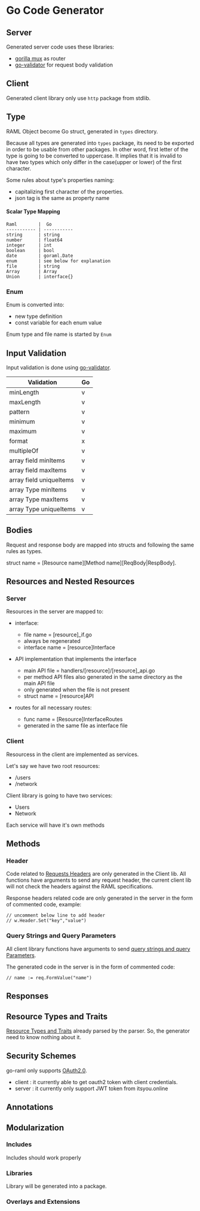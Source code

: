 # Go Code Generator

## Server

Generated server code uses these libraries:
- [gorilla mux](https://github.com/gorilla/mux) as router
- [go-validator](https://github.com/go-validator/validator) for request body validation

## Client

Generated client library only use `http` package from stdlib.

## Type

RAML Object become Go struct, generated in `types` directory.

Because all types are generated into `types` package, its need to be exported
in order to be usable from other packages.
In other word, first letter of the type is going to be converted to uppercase.
It implies that it is invalid to have two types which only differ in the case(upper or lower)
of the first character.

Some rules about type's properties naming:

- capitalizing first character of the properties.
- json tag is the same as property name

#### Scalar Type Mapping
    Raml        |  Go   
    ----------- | -----------
    string      | string
    number      | float64
    integer     | int
    boolean     | bool
    date        | goraml.Date
    enum        | see below for explanation
    file        | string
    Array       | Array
    Union       | interface{}

### Enum

Enum is converted into:
- new type definition
- const variable for each enum value

Enum type and file name is started by `Enum`


## Input Validation

Input validation is done using [go-validator](https://github.com/go-validator/validator).

|    Validation              |    Go
|--------------------------- | ------
| minLength                  |   v
| maxLength                  |   v
| pattern                    |   v
| minimum                    |   v
| maximum                    |   v
| format                     |   x
| multipleOf                 |   v
| array field minItems       |   v
| array field maxItems       |   v
| array field uniqueItems    |   v
| array Type minItems        |   v
| array Type maxItems        |   v
| array Type uniqueItems     |   v


## Bodies
Request  and response body are mapped into structs
and following the same rules as types.

struct name = [Resource name][Method name][ReqBody|RespBody].


## Resources and Nested Resources

### Server
Resources in the server are mapped to:

- interface:
    - file name = [resource]_if.go
    - always be regenerated
    - interface name = [resource]Interface

- API implementation that implements the interface
    - main API file = handlers/[resource]/[resource]_api.go
    - per method API files also generated in the same directory as the main API file
    - only generated when the file is not present
    - struct name = [resource]API

- routes for all necessary routes:
    - func name = [Resource]InterfaceRoutes
    - generated in the same file as interface file

### Client

Resourcess in the client are implemented as services.

Let's say we have two root resources:
- /users
- /network

Client library is going to have two services:
- Users
- Network

Each service will have it's own methods

## Methods

### Header

Code related to [Requests Headers](https://github.com/raml-org/raml-spec/blob/master/versions/raml-10/raml-10.md/#headers) are only generated in the Client lib. All functions have arguments to send any request header, the current client lib will not check the headers against the RAML specifications.


Response headers related code are only generated in the server in the form of commented code, example:
```
// uncomment below line to add header
// w.Header.Set("key","value")
```

### Query Strings and Query Parameters

All client library functions have arguments to send [query strings and query Parameters](https://github.com/raml-org/raml-spec/blob/master/versions/raml-10/raml-10.md/#query-strings-and-query-parameters).

The generated code in the server is in the form of commented code:

```
// name := req.FormValue("name")
```

## Responses

## Resource Types and Traits

[Resource Types and Traits](https://github.com/raml-org/raml-spec/blob/master/versions/raml-10/raml-10.md/#resource-types-and-traits) already parsed by the parser. So, the generator need to know nothing about it.

## Security Schemes

go-raml only supports [OAuth2.0](https://github.com/raml-org/raml-spec/blob/master/versions/raml-10/raml-10.md/#oauth-20).

- client : it currently able to get oauth2 token with client credentials.
- server : it currently only support JWT token from itsyou.online

## Annotations

## Modularization

### Includes

Includes should work properly

### Libraries

Library will be generated into a package.


### Overlays and Extensions

